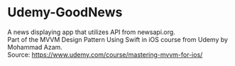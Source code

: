 # Udemy-GoodNews
A news displaying app that utilizes API from newsapi.org.
<br>Part of the MVVM Design Pattern Using Swift in iOS course from Udemy by Mohammad Azam.
<br>Source: https://www.udemy.com/course/mastering-mvvm-for-ios/
